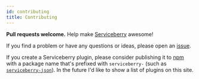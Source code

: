 ```yaml
---
id: contributing
title: Contributing
---
```


**Pull requests welcome.** Help make [Serviceberry](https://github.com/bob-gray/serviceberry) awesome!

If you find a problem or have any questions or ideas, please open an
[issue](https://github.com/bob-gray/serviceberry/issues).

If you create a Serviceberry plugin, please consider publishing it to [npm](https://npmjs.org)
with a package name that's prefixed with `serviceberry-` (such as
[`serviceberry-json`](https://www.npmjs.com/package/serviceberry-json)). In the
future I'd like to show a list of plugins on this site.
